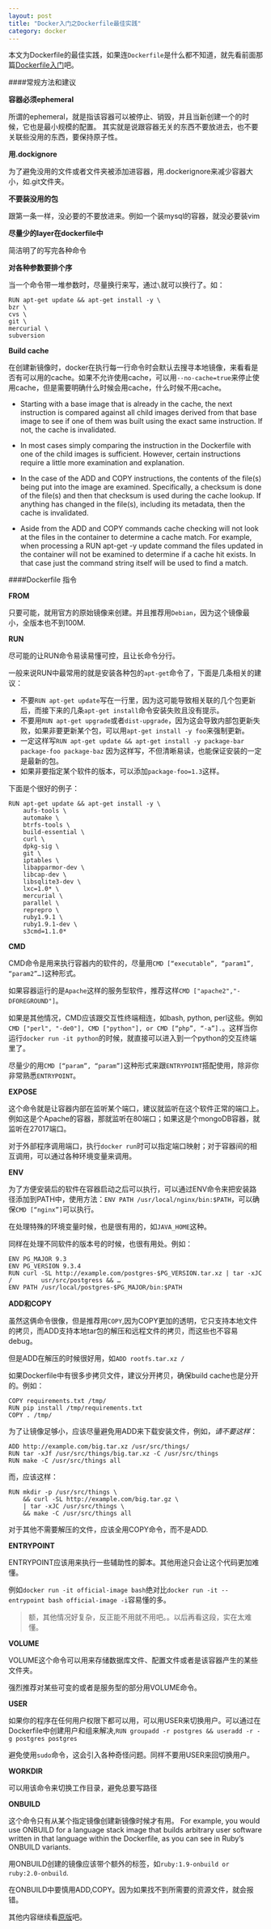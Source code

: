 ```yaml
---
layout: post
title: "Docker入门之Dockerfile最佳实践"
category: docker
---
```


本文为Dockerfile的最佳实践，如果连`Dockerfile`是什么都不知道，就先看前面那篇[Dockerfile入门](http://sonyfe25cp.github.io/xxxxx)吧。

####常规方法和建议

**容器必须ephemeral**

所谓的ephemeral，就是指该容器可以被停止、销毁，并且当新创建一个的时候，它也是最小规模的配置。
其实就是说跟容器无关的东西不要放进去，也不要关联些没用的东西，要保持原子性。

**用.dockignore**

为了避免没用的文件或者文件夹被添加进容器，用.dockerignore来减少容器大小，如.git文件夹。

**不要装没用的包**

跟第一条一样，没必要的不要放进来。例如一个装mysql的容器，就没必要装vim

**尽量少的layer在dockerfile中**

简洁明了的写完各种命令

**对各种参数要排个序**

当一个命令带一堆参数时，尽量换行来写，通过`\`就可以换行了。如：

	RUN apt-get update && apt-get install -y \
	bzr \
    cvs \
    git \
    mercurial \
    subversion

**Build cache**

在创建新镜像时，docker在执行每一行命令时会默认去搜寻本地镜像，来看看是否有可以用的cache。如果不允许使用cache，可以用`--no-cache=true`来停止使用cache，但是需要明确什么时候会用cache，什么时候不用cache。

* Starting with a base image that is already in the cache, the next instruction is compared against all child images derived from that base image to see if one of them was built using the exact same instruction. If not, the cache is invalidated.
* In most cases simply comparing the instruction in the Dockerfile with one of the child images is sufficient. However, certain instructions require a little more examination and explanation.

* In the case of the ADD and COPY instructions, the contents of the file(s) being put into the image are examined. Specifically, a checksum is done of the file(s) and then that checksum is used during the cache lookup. If anything has changed in the file(s), including its metadata, then the cache is invalidated.

* Aside from the ADD and COPY commands cache checking will not look at the files in the container to determine a cache match. For example, when processing a RUN apt-get -y update command the files updated in the container will not be examined to determine if a cache hit exists. In that case just the command string itself will be used to find a match.

####Dockerfile 指令

**FROM**

只要可能，就用官方的原始镜像来创建。并且推荐用`Debian`，因为这个镜像最小，全版本也不到100M.

**RUN**

尽可能的让RUN命令易读易懂可控，且让长命令分行。

一般来说RUN中最常用的就是安装各种包的`apt-get`命令了，下面是几条相关的建议：

* 不要`RUN apt-get update`写在一行里，因为这可能导致相关联的几个包更新后，而接下来的几条`apt-get install`命令安装失败且没有提示。
* 不要用`RUN apt-get upgrade`或者`dist-upgrade`，因为这会导致内部包更新失败，如果非要更新某个包，可以用`apt-get install -y foo`来强制更新。
* 一定这样写`RUN apt-get update && apt-get install -y package-bar package-foo package-baz`
因为这样写，不但清晰易读，也能保证安装的一定是最新的包。
* 如果非要指定某个软件的版本，可以添加`package-foo=1.3`这样。

下面是个很好的例子：

	RUN apt-get update && apt-get install -y \
    	aufs-tools \
	    automake \
    	btrfs-tools \
	    build-essential \
    	curl \
    	dpkg-sig \
    	git \
    	iptables \
    	libapparmor-dev \
	    libcap-dev \
	    libsqlite3-dev \
	    lxc=1.0* \
    	mercurial \
	    parallel \
	    reprepro \
    	ruby1.9.1 \
	    ruby1.9.1-dev \
    	s3cmd=1.1.0* 

**CMD**

CMD命令是用来执行容器内的软件的，尽量用`CMD [“executable”, “param1”, “param2”…]`这种形式。

如果容器运行的是`Apache`这样的服务型软件，推荐这样`CMD ["apache2","-DFOREGROUND"]`。

如果是其他情况，CMD应该跟交互性终端相连，如bash, python, perl这些。例如`CMD ["perl", "-de0"], CMD ["python"], or CMD [“php”, “-a”].`。这样当你运行`docker run -it python`的时候，就直接可以进入到一个python的交互终端里了。

尽量少的用`CMD [“param”, “param”]`这种形式来跟`ENTRYPOINT`搭配使用，除非你非常熟悉`ENTRYPOINT`。

**EXPOSE**

这个命令就是让容器内部在监听某个端口，建议就监听在这个软件正常的端口上。例如这是个Apache的容器，那就监听在80端口；如果这是个mongoDB容器，就监听在27017端口。

对于外部程序调用端口，执行`docker run`时可以指定端口映射；对于容器间的相互调用，可以通过各种环境变量来调用。

**ENV**

为了方便安装后的软件在容器启动之后可以执行，可以通过ENV命令来把安装路径添加到PATH中，使用方法：`ENV PATH /usr/local/nginx/bin:$PATH`，可以确保`CMD [“nginx”]`可以执行。

在处理特殊的环境变量时候，也是很有用的，如`JAVA_HOME`这种。

同样在处理不同软件的版本号的时候，也很有用处。例如：
	
	ENV PG_MAJOR 9.3
	ENV PG_VERSION 9.3.4
	RUN curl -SL http://example.com/postgres-$PG_VERSION.tar.xz | tar -xJC /		usr/src/postgress && …
	ENV PATH /usr/local/postgres-$PG_MAJOR/bin:$PATH

**ADD和COPY**

虽然这俩命令很像，但是推荐用`COPY`,因为COPY更加的透明，它只支持本地文件的拷贝，而ADD支持本地tar包的解压和远程文件的拷贝，而这些也不容易debug。

但是ADD在解压的时候很好用，如`ADD rootfs.tar.xz /`

如果Dockerfile中有很多步拷贝文件，建议分开拷贝，确保build cache也是分开的。例如：
	
	COPY requirements.txt /tmp/
	RUN pip install /tmp/requirements.txt
	COPY . /tmp/
为了让镜像足够小，应该尽量避免用ADD来下载安装文件，例如，*请不要这样*：
	
	ADD http://example.com/big.tar.xz /usr/src/things/
	RUN tar -xJf /usr/src/things/big.tar.xz -C /usr/src/things
	RUN make -C /usr/src/things all
而，应该这样：

	RUN mkdir -p /usr/src/things \
    	&& curl -SL http://example.com/big.tar.gz \
	    | tar -xJC /usr/src/things \
    	&& make -C /usr/src/things all

对于其他不需要解压的文件，应该全用COPY命令，而不是ADD.

**ENTRYPOINT**

ENTRYPOINT应该用来执行一些辅助性的脚本。其他用途只会让这个代码更加难懂。

例如`docker run -it official-image bash`绝对比`docker run -it --entrypoint bash official-image -i`容易懂的多。

>额，其他情况好复杂，反正能不用就不用吧。。以后再看这段，实在太难懂。

**VOLUME**

VOLUME这个命令可以用来存储数据库文件、配置文件或者是该容器产生的某些文件夹。

强烈推荐对某些可变的或者是服务型的部分用VOLUME命令。

**USER**

如果你的程序在任何用户权限下都可以用，可以用USER来切换用户。可以通过在Dockerfile中创建用户和组来解决,`RUN groupadd -r postgres && useradd -r -g postgres postgres`

避免使用`sudo`命令，这会引入各种奇怪问题。同样不要用USER来回切换用户。

**WORKDIR**

可以用该命令来切换工作目录，避免总要写路径

**ONBUILD**

这个命令只有从某个指定镜像创建新镜像时候才有用。 For example, you would use ONBUILD for a language stack image that builds arbitrary user software written in that language within the Dockerfile, as you can see in Ruby’s ONBUILD variants.

用ONBUILD创建的镜像应该带个额外的标签，如`ruby:1.9-onbuild or ruby:2.0-onbuild`.

在ONBUILD中要慎用ADD,COPY。因为如果找不到所需要的资源文件，就会报错。


其他内容继续看[原版](https://docs.docker.com/articles/dockerfile_best-practices/)吧。



